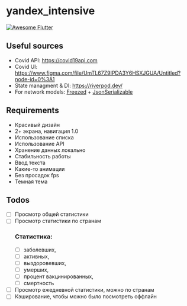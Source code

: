 # yandex_intensive
[![Awesome Flutter](https://img.shields.io/badge/Awesome-Flutter-blue.svg)](https://github.com/Solido/awesome-flutter)

## Useful sources
- Covid API: https://covid19api.com<br>
- Covid UI: https://www.figma.com/file/UmTL67Z9IPDA3Y6HSXJGUA/Untitled?node-id=0%3A1<br>
- State managment & DI: https://riverpod.dev/<br>
- For network models: <a href="https://pub.dev/packages/freezed">Freezed</a> + <a href="https://pub.dev/packages/json_serializable">JsonSerializable</a>

## Requirements
<ul>
  <li>Красивый дизайн</li>
  <li>2+ экрана, навигация 1.0</li>
  <li>Использование списка</li>
  <li>Использование API</li>
  <li>Хранение данных локально</li>
  <li>Стабильность работы</li>
  <li>Ввод текста</li>
  <li>Какие-то анимации</li>
  <li>Без просадок fps</li>
  <li>Темная тема</li>
</ul>

## Todos
- [ ] Просмотр общей статистики
- [ ] Просмотр статистики по странам
  ### Статистика:
    - [ ] заболевших,
    - [ ] активных,
    - [ ] выздоровевших,
    - [ ] умерших,
    - [ ] процент вакцинированных,
    - [ ] смертность
- [ ] Просмотр ежедневной статистики, можно по странам
- [ ] Кэширование, чтобы можно было посмотреть оффлайн
